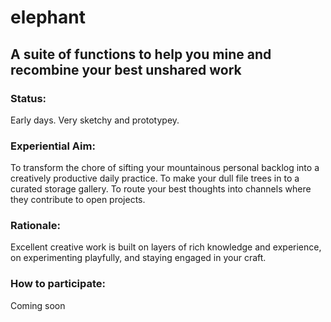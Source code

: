 # elephant

## A suite of functions to help you mine and recombine your best unshared work

### Status:
Early days. Very sketchy and prototypey.

### Experiential Aim:
To transform the chore of sifting your mountainous personal backlog into a creatively productive daily practice.
To make your dull file trees in to a curated storage gallery. To route your best thoughts into channels where they contribute to open projects. 

### Rationale:
Excellent creative work is built on layers of rich knowledge and experience, on experimenting playfully, and staying engaged in your craft.

### How to participate:
Coming soon

